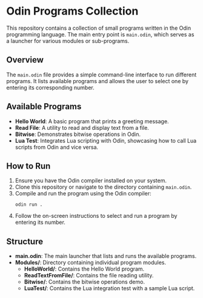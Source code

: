 # Odin Programs Collection

This repository contains a collection of small programs written in the Odin programming language. The main entry point is `main.odin`, which serves as a launcher for various modules or sub-programs.

## Overview

The `main.odin` file provides a simple command-line interface to run different programs. It lists available programs and allows the user to select one by entering its corresponding number.

## Available Programs

- **Hello World**: A basic program that prints a greeting message.
- **Read File**: A utility to read and display text from a file.
- **Bitwise**: Demonstrates bitwise operations in Odin.
- **Lua Test**: Integrates Lua scripting with Odin, showcasing how to call Lua scripts from Odin and vice versa.

## How to Run

1. Ensure you have the Odin compiler installed on your system.
2. Clone this repository or navigate to the directory containing `main.odin`.
3. Compile and run the program using the Odin compiler:
   ```
   odin run .
   ```
4. Follow the on-screen instructions to select and run a program by entering its number.

## Structure

- **main.odin**: The main launcher that lists and runs the available programs.
- **Modules/**: Directory containing individual program modules.
  - **HelloWorld/**: Contains the Hello World program.
  - **ReadTextFromFile/**: Contains the file reading utility.
  - **Bitwise/**: Contains the bitwise operations demo.
  - **LuaTest/**: Contains the Lua integration test with a sample Lua script.
